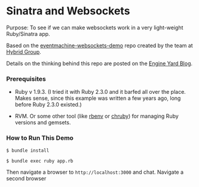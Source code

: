 Sinatra and Websockets
===

Purpose: To see if we can make websockets work in a very light-weight Ruby/Sinatra app.

Based on the [eventmachine-websockets-demo](https://github.com/stewart/eventmachine-websockets-demo) repo created by the team at [Hybrid Group](http://hybridgroup.com).

Details on the thinking behind this repo are posted on the [Engine Yard Blog](https://blog.engineyard.com/2013/getting-started-with-ruby-and-websockets).

### Prerequisites

* Ruby v 1.9.3. (I tried it with Ruby 2.3.0 and it barfed all over the place. Makes sense, since this example was written a few years ago, long before Ruby 2.3.0 existed.)

* RVM. Or some other tool (like [rbenv](https://github.com/rbenv/rbenv) or [chruby](https://github.com/postmodern/chruby)) for managing Ruby versions and gemsets.

### How to Run This Demo

`$ bundle install`

`$ bundle exec ruby app.rb`

Then navigate a browser to `http://localhost:3000` and chat. Navigate a second browser

